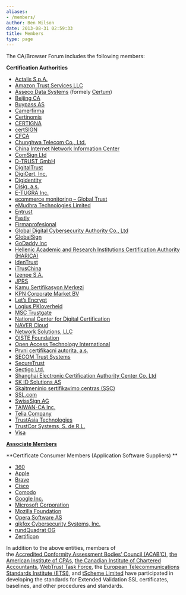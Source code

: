 ```yaml
---
aliases:
- /members/
author: Ben Wilson
date: 2013-08-31 02:59:33
title: Members
type: page
---
```


The CA/Browser Forum includes the following members:

**Certification Authorities**

- [Actalis S.p.A.][1]
- [Amazon Trust Services LLC][2]
- [Asseco Data Systems][3] (formely [Certum][4])
- [Beijing CA][5]
- [Buypass AS][6]
- [Camerfirma][7]
- [Certinomis][8]
- [CERTIGNA][9]
- [certSIGN][10]
- [CFCA][11]
- [Chunghwa Telecom Co., Ltd.][12]
- [China Internet Network Information Center][13]
- [ComSign Ltd][14]
- [D-TRUST GmbH][15]
- [DigitalTrust][16]
- [DigiCert, Inc.][17]
- [Digidentity][18]
- [Disig, a.s.][19]
- [E-TUGRA Inc.][20]
- [ecommerce monitoring – Global Trust][21]
- [eMudhra Technologies Limited][22]
- [Entrust][23]
- [Fastly][24]
- [Firmaprofesional][25]
- [Global Digital Cybersecurity Authority Co., Ltd][26]
- [GlobalSign][27]
- [GoDaddy Inc][28]
- [Hellenic Academic and Research Institutions Certification Authority (HARICA)][29]
- [IdenTrust][30]
- [iTrusChina][31]
- [Izenpe S.A.][32]
- [JPRS][33]
- [Kamu Sertifikasyon Merkezi][34]
- [KPN Corporate Market BV][35]
- [Let’s Encrypt][36]
- [Logius PKIoverheid][37]
- [MSC Trustgate][38]
- [National Center for Digital Certification][39]
- [NAVER Cloud][40]
- [Network Solutions, LLC][41]
- [OISTE Foundation][42]
- [Open Access Technology International][43]
- [Prvni certifikacni autorita, a.s.][44]
- [SECOM Trust Systems][45]
- [SecureTrust][46]
- [Sectigo Ltd.][47]
- [Shanghai Electronic Certification Authority Center Co. Ltd][48]
- [SK ID Solutions AS][49]
- [Skaitmeninio sertifikavimo centras (SSC)][50]
- [SSL.com][51]
- [SwissSign AG][52]
- [TAIWAN-CA Inc.][53]
- [Telia Company][54]
- [TrustAsia Technologies][55]
- [TrustCor Systems, S. de R.L.][56]
- [Visa][57]

[**Associate Members**][58]

**Certificate Consumer Members (Application Software Suppliers)
**

- [360][59]
- [Apple][60]
- [Brave][61]
- [Cisco][62]
- [Comodo][63]
- [Google Inc.][64]
- [Microsoft Corporation][65]
- [Mozilla Foundation][66]
- [Opera Software AS][67]
- [qikfox Cybersecurity Systems, Inc.][68]
- [rundQuadrat OG][69]
- [Zertificon][70]

In addition to the above entities, members of the [Accredited Conformity Assessment Bodies’ Council (ACAB’C)][71], [the American Institute of CPAs][72], [the Canadian Institute of Chartered Accountants][73], [WebTrust Task Force][74], the [European Telecommunications Standards Institute (ETSI)][75], and [tScheme Limited][76] have participated in developing the standards for Extended Validation SSL certificates, baselines, and other procedures and standards.

[1]: http://www.actalis.it/
[2]: https://www.amazontrust.com/
[3]: https://www.assecods.pl/en/
[4]: https://www.certum.eu/en/
[5]: https://www.bjca.cn/en/
[6]: http://www.buypass.no/
[7]: http://www.camerfirma.com/
[8]: https://www.certinomis.fr
[9]: http://www.certigna.com
[10]: http://certsign.ro
[11]: https://www.cfca.com.cn
[12]: http://eca.hinet.net
[13]: http://www1.cnnic.cn/IS/fwqzs/
[14]: https://www.comsign.co.il/
[15]: http://www.d-trust.net/
[16]: https://www.digitaltrust.ae/
[17]: https://www.digicert.com/
[18]: http://www.digidentity.eu
[19]: http://www.disig.sk
[20]: http://www.e-tugra.com.tr
[21]: https://fruit.globaltrust.eu/en/home/
[22]: http://www.emsign.com/
[23]: http://www.entrust.com/
[24]: https://www.fastly.com
[25]: http://www.firmaprofesional.com
[26]: https://www.gdca.com.cn/
[27]: http://www.globalsign.com
[28]: http://www.godaddy.com
[29]: http://www.harica.gr
[30]: https://www.identrust.com
[31]: https://www.itrus.com.cn
[32]: http://www.izenpe.com
[33]: https://jprs.co.jp/en/
[34]: http://www.kamusm.gov.tr
[35]: http://www.kpn.com
[36]: https://letsencrypt.org/
[37]: http://www.logius.nl/english/
[38]: https://www.msctrustgate.com
[39]: http://www.ncdc.gov.sa
[40]: https://certificate.naver.com
[41]: http://www.networksolutions.com/SSL-certificates/index.jsp
[42]: https://oiste.org
[43]: http://www.oati.com/
[44]: http://www.ica.cz
[45]: http://www.secomtrust.net/
[46]: https://www.securetrust.com
[47]: https://www.sectigo.com
[48]: http://www.sheca.com
[49]: https://www.skidsolutions.eu/en
[50]: http://www.ssc.lt
[51]: https://www.ssl.com/
[52]: http://www.swisssign.com
[53]: https://www.twca.com.tw/Portal/Portal.aspx
[54]: https://www.teliacompany.com/
[55]: https://www.trustasia.com/
[56]: https://www.trustcorsystems.com/
[57]: http://www.visa.com
[58]: /about/membership/associate-members/
[59]: https://browser.360.cn/ee/en.html
[60]: http://www.apple.com/
[61]: https://brave.com
[62]: https://www.cisco.com
[63]: https://www.comodo.com/
[64]: https://google.com
[65]: https://www.microsoft.com
[66]: http://www.mozilla.org
[67]: https://www.opera.com
[68]: http://qikfox.com
[69]: https://r2mail2.com/
[70]: https://www.zertificon.com
[71]: http://www.acab-c.com/
[72]: http://www.aicpa.org
[73]: http://www.cica.ca
[74]: http://www.webtrust.org
[75]: http://www.etsi.org
[76]: http://www.tscheme.org